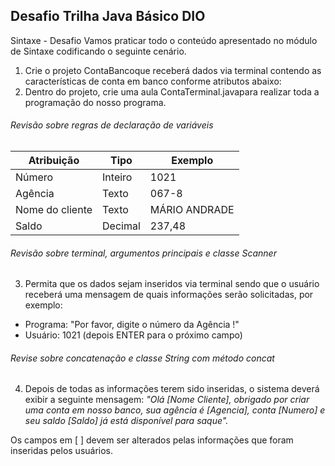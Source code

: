 ## Desafio Trilha Java Básico DIO

Sintaxe - Desafio
Vamos praticar todo o conteúdo apresentado no módulo de Sintaxe codificando o seguinte cenário.

1. Crie o projeto ContaBancoque receberá dados via terminal contendo as características de conta em banco conforme atributos abaixo:
2. Dentro do projeto, crie uma aula ContaTerminal.javapara realizar toda a programação do nosso programa.
   
###### Revisão sobre regras de declaração de variáveis

| Atribuição        | Tipo          | Exemplo       |
| -------------     | ------------- | ------------- |
| Número            | Inteiro       | 1021          |
| Agência           | Texto         | 067-8         |
| Nome do cliente   | Texto         | MÁRIO ANDRADE |
| Saldo             | Decimal       | 237,48        

###### Revisão sobre terminal, argumentos principais e classe Scanner
3. Permita que os dados sejam inseridos via terminal sendo que o usuário receberá uma mensagem de quais informações serão solicitadas, por exemplo:
- Programa: "Por favor, digite o número da Agência !"
- Usuário: 1021 (depois ENTER para o próximo campo)
###### Revise sobre concatenação e classe String com método concat
4. Depois de todas as informações terem sido inseridas, o sistema deverá exibir a seguinte mensagem:
*"Olá [Nome Cliente], obrigado por criar uma conta em nosso banco, sua agência é [Agencia], conta [Numero] e seu saldo [Saldo] já está disponível para saque".*

Os campos em [ ] devem ser alterados pelas informações que foram inseridas pelos usuários.
